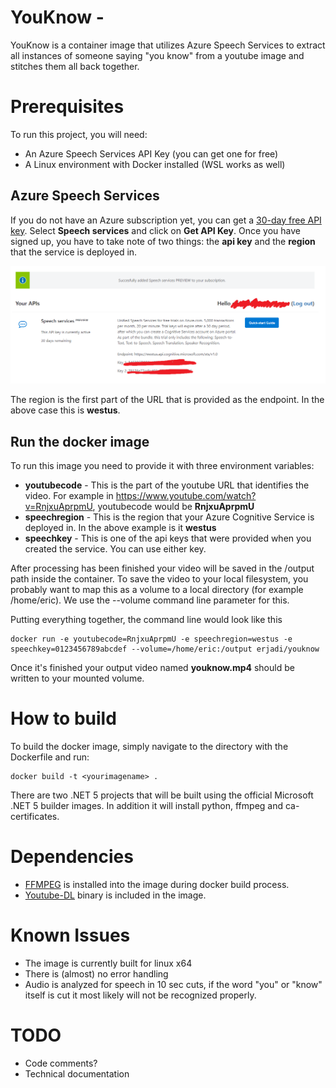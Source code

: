 # YouKnow - 
YouKnow is a container image that utilizes Azure Speech Services to extract all instances of someone saying "you know" from a youtube image and stitches them all back together.

# Prerequisites
To run this project, you will need:
- An Azure Speech Services API Key (you can get one for free)
- A Linux environment with Docker installed (WSL works as well)

## Azure Speech Services
If you do not have an Azure subscription yet, you can get a [30-day free API key](https://azure.microsoft.com/en-us/try/cognitive-services/?api=speech-services).
Select **Speech services** and click on **Get API Key**. Once you have signed up, you have to take note of two things: the **api key** and the **region** that the service is deployed in.

![Image of Cognitive Service sign-up screen](/images/azure.png)

The region is the first part of the URL that is provided as the endpoint. In the above case this is **westus**.

## Run the docker image
To run this image you need to provide it with three environment variables:
- **youtubecode** - This is the part of the youtube URL that identifies the video. For example in https://www.youtube.com/watch?v=RnjxuAprpmU, youtubecode would be **RnjxuAprpmU**
- **speechregion** - This is the region that your Azure Cognitive Service is deployed in. In the above example is it **westus**
- **speechkey** - This is one of the api keys that were provided when you created the service. You can use either key.

After processing has been finished your video will be saved in the /output path inside the container.
To save the video to your local filesystem, you probably want to map this as a volume to a local directory (for example /home/eric).
We use the --volume command line parameter for this.

Putting everything together, the command line would look like this
```
docker run -e youtubecode=RnjxuAprpmU -e speechregion=westus -e speechkey=0123456789abcdef --volume=/home/eric:/output erjadi/youknow
```
Once it's finished your output video named **youknow.mp4** should be written to your mounted volume.

# How to build
To build the docker image, simply navigate to the directory with the Dockerfile and run:
```
docker build -t <yourimagename> .
```
There are two .NET 5 projects that will be built using the official Microsoft .NET 5 builder images.
In addition it will install python, ffmpeg and ca-certificates.

# Dependencies
- [FFMPEG](https://git.ffmpeg.org/ffmpeg.git) is installed into the image during docker build process.
- [Youtube-DL](https://youtube-dl.org/) binary is included in the image. 

# Known Issues
- The image is currently built for linux x64
- There is (almost) no error handling
- Audio is analyzed for speech in 10 sec cuts, if the word "you" or "know" itself is cut it most likely will not be recognized properly.

# TODO
- Code comments?
- Technical documentation 
